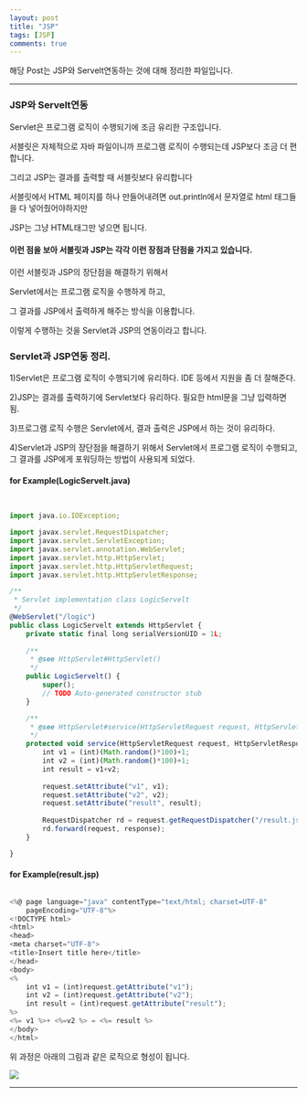 ```yaml
---
layout: post
title: "JSP"
tags: [JSP]
comments: true
---
```

 
해당 Post는 JSP와 Servelt연동하는 것에 대해 정리한 파일입니다.

---

### JSP와 Servelt연동

Servlet은 프로그램 로직이 수행되기에 조금 유리한 구조입니다.

서블릿은 자체적으로 자바 파일이니까 프로그램 로직이 수행되는데 JSP보다 조금 더 편합니다.

그리고 JSP는 결과를 출력할 때 서블릿보다 유리합니다

서블릿에서 HTML 페이지를 하나 만들어내려면 out.println에서 문자열로 html 태그들을 다 넣어줬어야하지만

JSP는 그냥 HTML태그만 넣으면 됩니다.

#### 이런 점을 보아 서블릿과 JSP는 각각 이런 장점과 단점을 가지고 있습니다.

이런 서블릿과 JSP의 장단점을 해결하기 위해서 

Servlet에서는 프로그램 로직을 수행하게 하고, 

그 결과를 JSP에서 출력하게 해주는 방식을 이용합니다.

이렇게 수행하는 것을 Servlet과 JSP의 연동이라고 합니다.

### Servlet과 JSP연동 정리.

1)Servlet은 프로그램 로직이 수행되기에 유리하다. IDE 등에서 지원을 좀 더 잘해준다.

2)JSP는 결과를 출력하기에 Servlet보다 유리하다. 필요한 html문을 그냥 입력하면 됨.

3)프로그램 로직 수행은 Servlet에서, 결과 출력은 JSP에서 하는 것이 유리하다.

4)Servlet과 JSP의 장단점을 해결하기 위해서 Servlet에서 프로그램 로직이 수행되고,<br>
그 결과를 JSP에게 포워딩하는 방법이 사용되게 되었다.

#### for Example(LogicServelt.java)

```javascript


import java.io.IOException;

import javax.servlet.RequestDispatcher;
import javax.servlet.ServletException;
import javax.servlet.annotation.WebServlet;
import javax.servlet.http.HttpServlet;
import javax.servlet.http.HttpServletRequest;
import javax.servlet.http.HttpServletResponse;

/**
 * Servlet implementation class LogicServelt
 */
@WebServlet("/logic")
public class LogicServelt extends HttpServlet {
	private static final long serialVersionUID = 1L;
       
    /**
     * @see HttpServlet#HttpServlet()
     */
    public LogicServelt() {
        super();
        // TODO Auto-generated constructor stub
    }

	/**
	 * @see HttpServlet#service(HttpServletRequest request, HttpServletResponse response)
	 */
	protected void service(HttpServletRequest request, HttpServletResponse response) throws ServletException, IOException {
		int v1 = (int)(Math.random()*100)+1;
		int v2 = (int)(Math.random()*100)+1;
		int result = v1+v2;
		
		request.setAttribute("v1", v1);
		request.setAttribute("v2", v2);
		request.setAttribute("result", result);
		
		RequestDispatcher rd = request.getRequestDispatcher("/result.jsp");
		rd.forward(request, response);
	}

}


```

#### for Example(result.jsp)

```javascript

<%@ page language="java" contentType="text/html; charset=UTF-8"
    pageEncoding="UTF-8"%>
<!DOCTYPE html>
<html>
<head>
<meta charset="UTF-8">
<title>Insert title here</title>
</head>
<body>
<%
	int v1 = (int)request.getAttribute("v1");
	int v2 = (int)request.getAttribute("v2");
	int result = (int)request.getAttribute("result");
%>
<%= v1 %>+ <%=v2 %> = <%= result %>
</body>
</html>
```  

위 과정은 아래의 그림과 같은 로직으로 형성이 됩니다.

<img src="https://www.edwith.org/viewer/image?src=https%3A%2F%2Fcphinf.pstatic.net%2Fmooc%2F20180129_201%2F1517203743283AcQbB_PNG%2F2_4_3_servlet_jsp.PNG">



---
